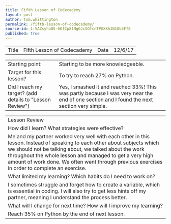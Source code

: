 ```yaml
---
title: Fifth Lesson of Codecademy
layout: post
author: tom.whittington
permalink: /fifth-lesson-of-codecademy/
source-id: 1-VAZsyho05-6KfCp81NgGJcSOfcnTPGXXh1N18b3Ff8
published: true
---
```

<table>
  <tr>
    <td>Title</td>
    <td>Fifth Lesson of Codecademy</td>
    <td>Date</td>
    <td>12/6/17</td>
  </tr>
</table>


<table>
  <tr>
    <td>Starting point:</td>
    <td>Starting to be more knowledgeable. </td>
  </tr>
  <tr>
    <td>Target for this lesson?</td>
    <td>To try to reach 27% on Python.</td>
  </tr>
  <tr>
    <td>Did I reach my target? 
(add details to "Lesson Review")</td>
    <td>Yes, I smashed it and reached 33%! This was partly because I was very near the end of one section and I found the next section very simple. </td>
  </tr>
</table>


<table>
  <tr>
    <td>Lesson Review</td>
  </tr>
  <tr>
    <td>How did I learn? What strategies were effective? </td>
  </tr>
  <tr>
    <td>Me and my partner worked very well with each other in this lesson. Instead of speaking to each other about subjects which we should not be talking about, we talked about the work throughout the whole lesson and managed to get a very high amount of work done. We often went through previous exercises in order to complete an exercise. </td>
  </tr>
  <tr>
    <td>What limited my learning? Which habits do I need to work on? </td>
  </tr>
  <tr>
    <td>I sometimes struggle and forget how to create a variable, which is essential in coding. I will also try to get less hints off my partner, meaning I understand the process better. </td>
  </tr>
  <tr>
    <td>What will I change for next time? How will I improve my learning?</td>
  </tr>
  <tr>
    <td>Reach 35% on Python by the end of next lesson. </td>
  </tr>
</table>


